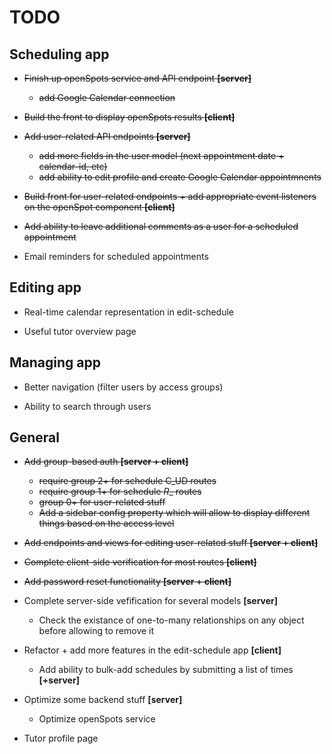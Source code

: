 # TODO #

## Scheduling app ##

* ~~Finish up openSpots service and API endpoint **[server]**~~
  - ~~add Google Calendar connection~~

* ~~Build the front to display openSpots results **[client]**~~

* ~~Add user-related API endpoints **[server]**~~
  - ~~add more fields in the user model (next appointment date + calendar-id, etc)~~
  - ~~add ability to edit profile and create Google Calendar appointmnents~~

* ~~Build front for user-related endpoints + add appropriate event listeners on the openSpot component **[client]**~~

* ~~Add ability to leave additional comments as a user for a scheduled appointment~~

* Email reminders for scheduled appointments


## Editing app ##

* Real-time calendar representation in edit-schedule

* Useful tutor overview page

## Managing app ##

* Better navigation (filter users by access groups)

* Ability to search through users

## General ##

* ~~Add group-based auth **[server + client]**~~
  - ~~require group 2+ for schedule C_UD routes~~
  - ~~require group 1+ for schedule _R__ routes~~
  - ~~group 0+ for user-related stuff~~
  - ~~Add a sidebar config property which will allow to display different things based on the access level~~

* ~~Add endpoints and views for editing user-related stuff **[server + client]**~~

* ~~Complete client-side verification for most routes **[client]**~~

* ~~Add password reset functionality **[server + client]**~~

* Complete server-side vefification for several models **[server]**
  - Check the existance of one-to-many relationships on any object before allowing to remove it

* Refactor + add more features in the edit-schedule app **[client]**
  - Add ability to bulk-add schedules by submitting a list of times **[+server]**

* Optimize some backend stuff **[server]**
  - Optimize openSpots service

* Tutor profile page